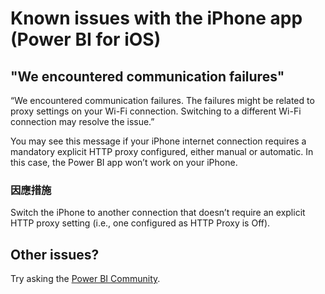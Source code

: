 <properties 
   pageTitle="Known issues with the iPhone app"
   description="Known issues with the iPhone app (Power BI for iOS)"
   services="powerbi" 
   documentationCenter="" 
   authors="maggiesMSFT" 
   manager="mblythe" 
   backup=""
   editor=""
   tags=""
   qualityFocus="monitoring"
   qualityDate="03/07/2016"/>
 
<tags
   ms.service="powerbi"
   ms.devlang="NA"
   ms.topic="article"
   ms.tgt_pltfrm="NA"
   ms.workload="powerbi"
   ms.date="10/03/2016"
   ms.author="maggies"/>
# Known issues with the iPhone app (Power BI for iOS)


## "We encountered communication failures"

“We encountered communication failures. The failures might be related to proxy settings on your Wi-Fi connection. Switching to a  different Wi-Fi connection may resolve the issue.”

You may see this message if your iPhone internet connection requires a mandatory explicit HTTP proxy configured, either manual or automatic. In this case, the Power BI app won’t work on your iPhone.

### 因應措施

Switch the iPhone to another connection that doesn’t require an explicit HTTP proxy setting (i.e., one configured as HTTP Proxy is Off).

## Other issues?
Try asking the <bpt id="p1">[</bpt>Power BI Community<ept id="p1">](http://community.powerbi.com/)</ept>.


